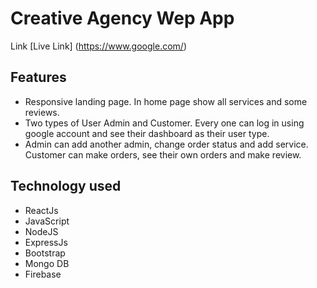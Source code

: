 # Creative Agency Wep App
Link [Live Link] (https://www.google.com/) 
## Features
* Responsive landing page. In home page show all services and some reviews.
* Two types of User Admin and Customer. Every one can log in using google account and see their dashboard as their user type.
* Admin can add another admin, change order status and add service. Customer can make orders, see their own orders and make review.

## Technology used

* ReactJs
* JavaScript
* NodeJS
* ExpressJs
* Bootstrap
* Mongo DB
* Firebase

